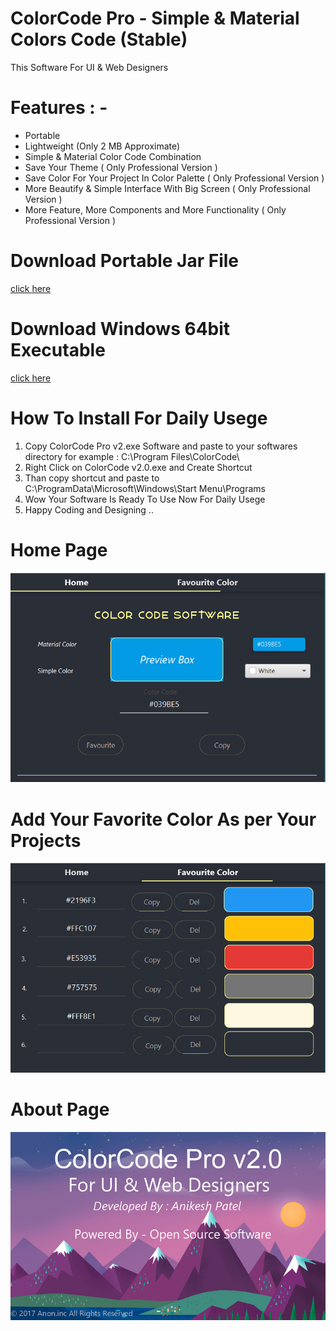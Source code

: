 # ColorCode Pro - Simple & Material Colors Code (Stable)
This Software For UI &amp; Web Designers

# Features : - 
- Portable 
- Lightweight (Only 2 MB Approximate)
- Simple & Material Color Code Combination 
- Save Your Theme                                       ( Only Professional Version )
- Save Color For Your Project In Color Palette          ( Only Professional Version )
- More Beautify & Simple Interface With Big Screen      ( Only Professional Version )
- More Feature, More Components and More Functionality  ( Only Professional Version )

# Download Portable Jar File 
 <a href="https://goo.gl/3edtW9">click here</a>
# Download Windows 64bit Executable
 <a href="https://github.com/Anikesh1999/ColorCode-Pro/raw/master/out/ColorCode%20Pro%20v2.exe">click here</a>

# How To Install For Daily Usege
1. Copy ColorCode Pro v2.exe Software and paste to your softwares directory for example : C:\Program Files\ColorCode\
2. Right Click on ColorCode v2.0.exe and Create Shortcut 
3. Than copy shortcut and paste to C:\ProgramData\Microsoft\Windows\Start Menu\Programs
3. Wow Your Software Is Ready To Use Now For Daily Usege
4. Happy Coding and Designing .. 


# Home Page 

![ScreenShot](https://raw.githubusercontent.com/Anikesh1999/ColorCode-Pro/master/Screenshot/Home1.png) 

# Add Your Favorite Color As per Your Projects

![ScreenShot](https://raw.githubusercontent.com/Anikesh1999/ColorCode-Pro/master/Screenshot/FavTab.png)

# About Page

![ScreenShot](https://raw.githubusercontent.com/Anikesh1999/ColorCode-Pro/Main/Screenshot/about.png)



